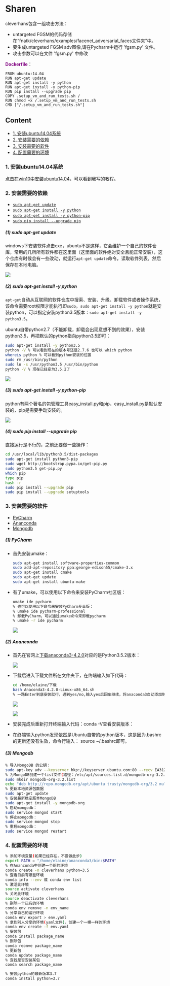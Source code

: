 # Sharen

cleverhans包含一组攻击方法：

- untargeted FGSM的代码存储在“fnatk/cleverhans/examples/facenet_adversarial_faces文件夹”中。
- 要生成untargeted FGSM adv图像,请在Pycharm中运行 'fgsm.py' 文件。
- 攻击参数可以在文件 'fgsm.py' 中修改

<font color=800080>**Dockerfile**</font>：

```
FROM ubuntu:14.04
RUN apt-get update
RUN apt-get install -y python
RUN apt-get install -y python-pip
RUN pip install --upgrade pip
COPY .setup_vm_and_run_tests.sh /
RUN chmod +x /.setup_vm_and_run_tests.sh
CMD ["/.setup_vm_and_run_tests.sh"]
```

## Content

- [1. 安装ubuntu14.04系统](#安装ubuntu14.04系统)
- [2. 安装需要的依赖](#安装需要的依赖)
- [3. 安装需要的软件](#安装需要的软件)
- [4. 配置需要的环境](#配置需要的环境)



### 1. 安装ubuntu14.04系统 <span id = "安装ubuntu14.04系统">

点击<a href="../docs/windows中安装ubuntu14.04.md">在win10中安装ubuntu14.04</a>，可以看到我写的教程。

### 2. 安装需要的依赖 <span id = "安装需要的依赖">

- [`sudo apt-get update`](#sudo-apt-get-update)
- [`sudo apt-get install -y python`](#sudo-apt-get-install-y-python)
- [`sudo apt-get install -y python-pip`](#sudo-apt-get-install-y-python-pip)
- [`sudo pip install --upgrade pip`](#sudo-pip-install-upgrade-pip)



##### (1) sudo apt-get update <span id = "sudo-apt-get-update">

windows下安装软件点击exe，ubuntu不是这样，它会维护一个自己的软件仓库，常用的几所所有软件都在这里面（这里面的软件绝对安全且能正常安装），这个仓库有时候会有一些改动，就运行`apt-get update`命令，读取软件列表，然后保存在本地电脑。

![](../pictures/83-install-dependency.png)

##### (2) sudo apt-get install -y python <span id = "sudo-apt-get-install-y-python">

`apt-get`自动从互联网的软件仓库中搜索、安装、升级、卸载软件或者操作系统，该命令需要root权限才能执行即`sudo`。`sudo apt-get install -y python`就是安装python，可以指定安装python3.5版本：`sudo apt-get install -y python3.5`。

ubuntu自带python2.7（不能卸载，卸载会出现意想不到的效果），安装python3.5，再把默认的python指向python3.5即可：

```bash
sudo apt-get install -y python3.5
python -V % 可以看到现在的版本号还是2.7.6 也可以 which python
whereis python % 可以看到python安装的位置
sudo rm /usr/bin/python
sudo ln -s /usr/python3.5 /usr/bin/python
python -V % 现在已经变为3.5.2了
```

![](../pictures/84-install-dependency.png)

##### (3) sudo apt-get install -y python-pip <span id = "sudo-apt-get-install-y-python-pip">

python有两个著名的包管理工具easy_install.py和pip，easy_install.py是默认安装的，pip是需要手动安装的。

![](../pictures/85-install-dependency.png)

##### (4) sudo pip install --upgrade pip <span id = "sudo-pip-install-upgrade-pip">

直接运行是不行的，之前还要做一些操作：

```bash
cd /usr/local/lib/python3.5/dist-packages
sudo apt-get install python3-pip
sudo wget http://bootstrap.pypa.io/get-pip.py
sudo python3.5 get-pip.py
which pip
type pip
hash -r
sudo pip install --upgrade pip
sudo pip install --upgrade setuptools
```

### 3. 安装需要的软件 <span id = "安装需要的软件">

- [PyCharm](#PyCharm)
- [Ananconda](#Ananconda)
- [Mongodb](#Mongodb)



##### (1) PyCharm <span id = "PyCharm">

- 首先安装umake：

  ```bash
  sudo apt-get install software-properties-common
  sudo add-apt-repository ppa:george-edison55/cmake-3.x
  sudo apt-get install cmake
  sudo apt-get update
  sudo apt-get install ubuntu-make
  ```

- 有了umake，可以使用以下命令来安装PyCharm社区版：

  ```bash
  umake ide pycharm
  % 也可以使用以下命令来安装PyCharm专业版：
  % umake ide pycharm-professional
  % 卸载PyCharm，可以通过umake命令来卸载pycharm
  % umake -r ide pycharm
  ```

  ![](../pictures/90-pycharm-install-path.png)

##### (2) Ananconda <span id = "Ananconda">

- 首先在官网上[下载anaconda3-4.2.0](https://repo.continuum.io/archive/)对应的是Python3.5.2版本：

  ![](../pictures/91-install-ananconda.png)

- 下载后进入下载文件所在文件夹下，在终端输入如下代码：

  ```bash
  cd /home/elaine/下载
  bash Anaconda3-4.2.0-Linux-x86_64.sh
  % 一路Enter到底安装就行，遇到yes/no,输入yes后回车继续，将anaconda3自动添加到路径
  ```

  ![](../pictures/92-ananconda-install-path.png)

  ![](../pictures/93-ananconda-environment-path.png)

- 安装完成后重新打开终端输入代码：conda -V查看安装版本：

- 在终端输入python发现依然是Ubuntu自带的python版本，这是因为.bashrc的更新还没有生效，命令行输入： source ~/.bashrc即可。

##### (3) Mongodb <span id = "Mongodb">

```bash
% 导入MongoDB 的公钥：
sudo apt-key adv --keyserver hkp://keyserver.ubuntu.com:80 --recv EA312927
% 为MongoDB创建一个list文件(路径：/etc/apt/sources.list.d/mongodb-org-3.2.list):
sudo mkdir mongodb-org-3.2.list
echo "deb http://repo.mongodb.org/apt/ubuntu trusty/mongodb-org/3.2 multiverse" | sudo tee /etc/apt/sources.list.d/mongodb-org-3.2.list
% 更新本地资源包数据
sudo apt-get update
% 安装最新稳定版本MongoDB
sudo apt-get install -y mongodb-org
% 启动mongodb：
sudo service mongod start
% 停止mongodb：
sudo service mongod stop
% 重启mongodb：
sudo service mongod restart
```

### 4. 配置需要的环境 <span id = "配置需要的环境">

```bash
% 添加环境变量(如果已经存在，不要做此步)
export PATH = "/home/elaine/ananconda3/bin:$PATH"
% 在Ananconda中创建一个新的环境
conda create -n cleverhans python=3.5 
% 查看目前有哪些环境
conda info --env 或 conda env list
% 激活此环境
source activate cleverhans
% 关闭此环境
source deactivate cleverhans
% 删除一个已有的环境
conda env remove -n env_name 
% 分享自己的运行环境
conda env export > env.yaml
% 拿到别人分享的环境(yaml文件)，创建一个一模一样的环境
conda env create -f env.yaml
% 安装包
conda install package_name
% 删除包
conda reomve package_name
% 更新包
conda update package_name
% 查找是否安装某包
conda search package_name
```

```bash
% 安装python的最新版本3.7
conda install python=3.7 
```





























































